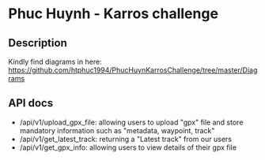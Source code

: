 # Phuc Huynh - Karros challenge
## Description
Kindly find diagrams in here: https://github.com/htphuc1994/PhucHuynKarrosChallenge/tree/master/Diagrams

## API docs
- /api/v1/upload_gpx_file: allowing users to upload "gpx" file and store mandatory information such as "metadata, waypoint, track" 
- /api/v1/get_latest_track: returning a "Latest track" from our users
- /api/v1/get_gpx_info: allowing users to view details of their gpx file


